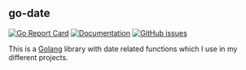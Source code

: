 ## go-date

[![Go Report Card](https://goreportcard.com/badge/github.com/pieterclaerhout/go-date)](https://goreportcard.com/report/github.com/pieterclaerhout/go-date)
[![Documentation](https://godoc.org/github.com/pieterclaerhout/go-date?status.svg)](http://godoc.org/github.com/pieterclaerhout/go-date)
[![GitHub issues](https://img.shields.io/github/issues/pieterclaerhout/go-date.svg)](https://github.com/pieterclaerhout/go-date/issues)

This is a [Golang](https://golang.org) library with date related functions which I use in my different projects.


